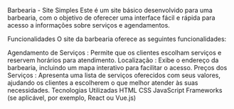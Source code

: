 Barbearia - Site Simples
Este é um site básico desenvolvido para uma barbearia, com o objetivo de oferecer uma interface fácil e rápida para acesso a informações sobre serviços e agendamentos.

Funcionalidades
O site da barbearia oferece as seguintes funcionalidades:

Agendamento de Serviços : Permite que os clientes escolham serviços e reservem horários para atendimento.
Localização : Exibe o endereço da barbearia, incluindo um mapa interativo para facilitar o acesso.
Preços dos Serviços : Apresenta uma lista de serviços oferecidos com seus valores, ajudando os clientes a escolherem o que melhor atender às suas necessidades.
Tecnologias Utilizadas
HTML
CSS
JavaScript
Frameworks (se aplicável, por exemplo, React ou Vue.js)
